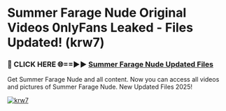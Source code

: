 # Summer Farage Nude Original Videos 0nlyFans Leaked - Files Updated! (krw7)

<h3>🔴 CLICK HERE 🌐==►► <a href="https://tinyurl.com/52m3yx9h" rel="nofollow">Summer Farage Nude Updated Files</a></h3>

Get Summer Farage Nude and all content. Now you can access all videos and pictures of Summer Farage Nude. New Updated Files 2025!

[![krw7](https://i.imgur.com/TnHtlc8.gif)](https://tinyurl.com/52m3yx9h)
